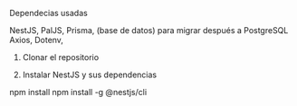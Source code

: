 Dependecias usadas

NestJS,
PalJS,
Prisma, (base de datos) para migrar después a PostgreSQL
Axios,
Dotenv,

1. Clonar el repositorio

2. Instalar NestJS y sus dependencias

npm install
npm install -g @nestjs/cli
